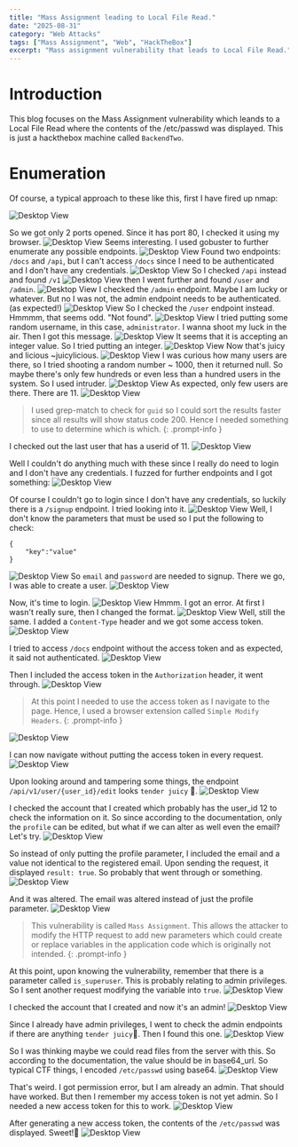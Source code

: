 ```yaml
---
title: "Mass Assignment leading to Local File Read."
date: "2025-08-31"
category: "Web Attacks"
tags: ["Mass Assignment", "Web", "HackTheBox"]
excerpt: "Mass assignment vulnerability that leads to Local File Read."
---
```


# Introduction
This blog focuses on the Mass Assignment vulnerability which leands to a Local File Read where the contents of the /etc/passwd was displayed. This is just a hackthebox machine called `BackendTwo`.

# Enumeration
Of course, a typical approach to these like this, first I have fired up nmap:

![Desktop View](/backendtwo/1.png)

So we got only 2 ports opened. Since it has port 80, I checked it using my browser.
![Desktop View](/backendtwo/2.png)
Seems interesting. I used gobuster to further enumerate any possible endpoints.
![Desktop View](/backendtwo/3.png)
Found two endpoints: `/docs` and `/api`, but I can't access `/docs` since I need to be authenticated and I don't have any credentials. 
![Desktop View](/backendtwo/4.png)
So I checked `/api` instead and found `/v1`
![Desktop View](/backendtwo/5.png)
then I went further and found `/user` and `/admin`. 
![Desktop View](/backendtwo/6.png)
I checked the `/admin` endpoint. Maybe I am lucky or whatever. But no I was not, the admin endpoint needs to be authenticated. (as expected!)
![Desktop View](/backendtwo/7.png)
So I checked the `/user` endpoint instead. Hmmmm, that seems odd. "Not found".
![Desktop View](/backendtwo/8.png)
I tried putting some random username, in this case, `administrator`. I wanna shoot my luck in the air. Then I got this message.
![Desktop View](/backendtwo/9.png)
It seems that it is accepting an integer value. So I tried putting an integer.
![Desktop View](/backendtwo/10.png)
Now that's juicy and licious ~juicylicious. 
![Desktop View](/backendtwo/11.png)
I was curious how many users are there, so I tried shooting a random number ~ 1000, then it returned null. So maybe there's only few hundreds or even less than a hundred users in the system. So I used intruder.
![Desktop View](/backendtwo/12.png)
As expected, only few users are there. There are 11.
![Desktop View](/backendtwo/13.png)
> I used grep-match to check for `guid` so I could sort the results faster since all results will show status code 200. Hence I needed something to use to determine which is which.
{: .prompt-info }

I checked out the last user that has a userid of 11.
![Desktop View](/backendtwo/14.png)

Well I couldn't do anything much with these since I really do need to login and I don't have any credentials. I fuzzed for further endpoints and I got something:
![Desktop View](/backendtwo/15.png)

Of course I couldn't go to login since I don't have any credentials, so luckily there is a `/signup` endpoint. I tried looking into it.
![Desktop View](/backendtwo/16.png)
Well, I don't know the parameters that must be used so I put the following to check:

```
{
    "key":"value"
}

```

![Desktop View](/backendtwo/17.png)
So `email` and `password` are needed to signup. There we go, I was able to create a user.
![Desktop View](/backendtwo/18.png)

Now, it's time to login.
![Desktop View](/backendtwo/19.png)
Hmmm. I got an error. At first I wasn't really sure, then I changed the format.
![Desktop View](/backendtwo/20.png)
Well, still the same. I added a `Content-Type` header and we got some access token.
![Desktop View](/backendtwo/21.png)

I tried to access `/docs` endpoint without the access token and as expected, it said not authenticated.
![Desktop View](/backendtwo/22.png)

Then I included the access token in the `Authorization` header, it went through.
![Desktop View](/backendtwo/23.png)

> At this point I needed to use the access token as I navigate to the page. Hence, I used a browser extension called `Simple Modify Headers`.
{: .prompt-info }

![Desktop View](/backendtwo/24.png)

I can now navigate without putting the access token in every request.
![Desktop View](/backendtwo/25.png)

Upon looking around and tampering some things, the endpoint `/api/v1/user/{user_id}/edit`  looks `tender juicy` 🌭. 
![Desktop View](/backendtwo/26.png)

I checked the account that I created which probably has the user_id 12 to check the information on it. So since according to the documentation, only the `profile` can be edited, but what if we can alter as well even the email? Let's try.
![Desktop View](/backendtwo/27.png)

So instead of only putting the profile parameter, I included the email and a value not identical to the registered email. Upon sending the request, it displayed `result: true`. So probably that went through or something.
![Desktop View](/backendtwo/28.png)

And it was altered. The email was altered instead of just the profile parameter. 
![Desktop View](/backendtwo/29.png)

> This vulnerability is called `Mass Assignment`. This allows the attacker to modify the HTTP request to add new parameters which could create or replace variables in the application code which is originally not intended.
{: .prompt-info }

At this point, upon knowing the vulnerability, remember that there is a parameter called `is_superuser`. This is probably relating to admin privileges. So I sent another request modifying the variable into `true`. 
![Desktop View](/backendtwo/30.png)

I checked the account that I created and now it's an admin!
![Desktop View](/backendtwo/31.png)

Since I already have admin privileges, I went to check the admin endpoints if there are anything `tender juicy`🌭. Then I found this one.
![Desktop View](/backendtwo/32.png)

So I was thinking maybe we could read files from the server with this. So according to the documentation, the value should be in base64_url. So typical CTF things, I encoded `/etc/passwd` using base64. 
![Desktop View](/backendtwo/33.png)

That's weird. I got permission error, but I am already an admin. That should have worked. But then I remember my access token is not yet admin. So I needed a new access token for this to work.
![Desktop View](/backendtwo/34.png)

After generating a new access token, the contents of the `/etc/passwd` was displayed. Sweet!🌭
![Desktop View](/backendtwo/35.png)
